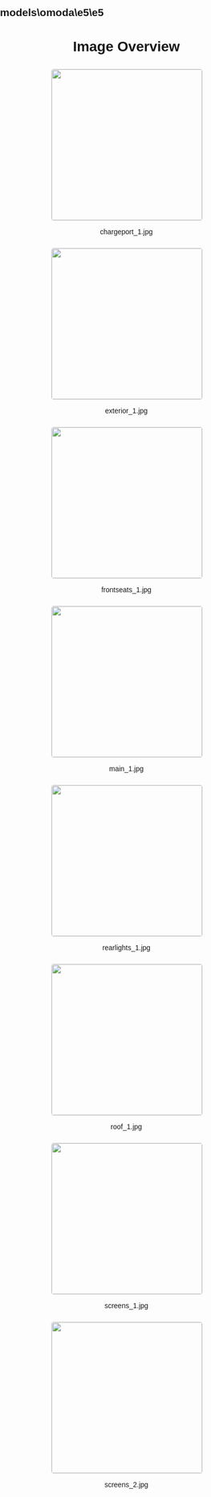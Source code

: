 ## models\omoda\e5\e5
<style>
    body {
        font-family: Arial, sans-serif;
        margin: 0;
        padding: 0;
    }
    .image-gallery {
        display: flex;
        flex-wrap: wrap;
        gap: 10px;
        justify-content: center;
        padding: 10px;
    }
    .image-gallery img {
        width: 300px;
        height: auto;
        border: 1px solid #ddd;
        border-radius: 5px;
    }
    .image-gallery div {
        flex: 1 1 calc(33.333% - 20px); /* Three images per row on large screens */
        max-width: 300px;
        text-align: center;
    }
    @media (max-width: 768px) {
        .image-gallery div {
            flex: 1 1 calc(50% - 20px); /* Two images per row on medium screens */
        }
    }
    @media (max-width: 480px) {
        .image-gallery div {
            flex: 1 1 100%; /* One image per row on small screens */
        }
    }
</style>
<h1 style ="text-align: center;"> Image Overview </h1> <div class="image-gallery">
<div>
<img src="https://media.evkx.net/multimedia/models/omoda/e5/e5/chargeport_1_st.jpg">
<p>chargeport_1.jpg</p>
</div>
<div>
<img src="https://media.evkx.net/multimedia/models/omoda/e5/e5/exterior_1_st.jpg">
<p>exterior_1.jpg</p>
</div>
<div>
<img src="https://media.evkx.net/multimedia/models/omoda/e5/e5/frontseats_1_st.jpg">
<p>frontseats_1.jpg</p>
</div>
<div>
<img src="https://media.evkx.net/multimedia/models/omoda/e5/e5/main_1_st.jpg">
<p>main_1.jpg</p>
</div>
<div>
<img src="https://media.evkx.net/multimedia/models/omoda/e5/e5/rearlights_1_st.jpg">
<p>rearlights_1.jpg</p>
</div>
<div>
<img src="https://media.evkx.net/multimedia/models/omoda/e5/e5/roof_1_st.jpg">
<p>roof_1.jpg</p>
</div>
<div>
<img src="https://media.evkx.net/multimedia/models/omoda/e5/e5/screens_1_st.jpg">
<p>screens_1.jpg</p>
</div>
<div>
<img src="https://media.evkx.net/multimedia/models/omoda/e5/e5/screens_2_st.jpg">
<p>screens_2.jpg</p>
</div>
</div>
